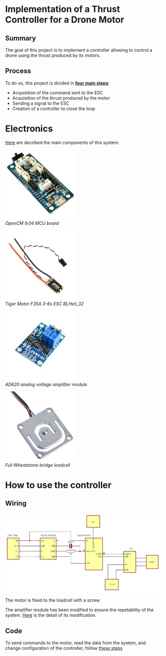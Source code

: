 # Implementation of a Thrust Controller for a Drone Motor


## Summary

The goal of this project is to implement a controller allowing to control a drone using the thrust produced by its motors. 

## Process

To do so, this project is divided in [**four main steps**](https://github.com/kevinbecquet/Thrust_Control/tree/master/process):

* Acquisition of the command sent to the ESC
* Acquisition of the thrust produced by the motor
* Sending a signal to the ESC
* Creation of a controller to close the loop

# Electronics

[Here](https://github.com/kevinbecquet/Thrust_Control/tree/master/electronics) are decribed the main components of this system:

[![OpenCM 9.04 MCU](electronics/microcontroller/images/OpenCM-9.04-C-Microcontroller.jpg)](https://github.com/kevinbecquet/Thrust_Control/tree/master/electronics/microcontroller)  
*OpenCM 9.04 MCU board*

[![ESC](electronics/esc/images/ESC.png)](https://github.com/kevinbecquet/Thrust_Control/tree/master/electronics/esc)  
*Tiger Motor F35A 3-6s ESC BLHeli_32*

[![AD620 Module](electronics/amplifier/images/AD620_module.jpg)](https://github.com/kevinbecquet/Thrust_Control/tree/master/electronics/amplifier)  
*AD620 analog voltage amplifier module*

[![Load Cell](electronics/loadcell/images/load_cell.jpg)](https://github.com/kevinbecquet/Thrust_Control/tree/master/electronics/loadcell)  
*Full Wheatstone bridge loadcell*


# How to use the controller

## Wiring
![Bloc wiring](electronics/images/thrust_control_schematic_block.jpg)

The motor is fixed to the loadcell with a screw.

The amplifier module has been modified to ensure the repetability of the system. [Here](electronics/amplifier/README.md) is the detail of its modification.

## Code 

To send commands to the motor, read the data from the system, and change configuration of the controller, follow [these steps](plot_ws/README.md)